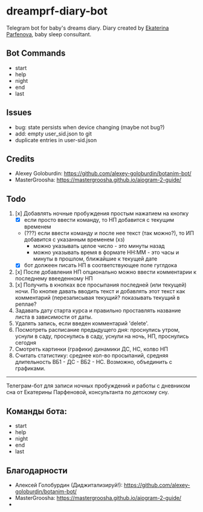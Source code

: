 # dreamprf-diary-bot

Telegram bot for baby's dreams diary. Diary created by [Ekaterina Parfenova](https://www.instagram.com/ekaterina.prf/), baby sleep consultant.

## Bot Commands

- start
- help
- night
- end
- last

## Issues

- bug: state persists when device changing (maybe not bug?)
- add: empty user_sid.json to git
- duplicate entries in user-sid.json

## Credits

- Alexey Goloburdin: https://github.com/alexey-goloburdin/botanim-bot/
- MasterGroosha: https://mastergroosha.github.io/aiogram-2-guide/

## Todo

1. [x] Добавлять ночные пробуждения простым нажатием на кнопку
   - [x] если просто ввести команду, то НП добавится с текущим временем
   - (???) если ввести команду и после нее текст (так можно?), то ИП добавится с указанным временем (хз)
     - можно указывать целое число - это минуты назад
     - можно указывать время в формате НН:ММ - это часы и минуты в прошлом, ближайшие к текущей дате
   - [x] бот должеен писать НП в соответствующее поле гуглдока
2. [x] После добавления НП опционально можно ввести комментарии к последнему ввееденному НП
3. [x] Получить в кнопках все просыпания последней (или текущей) ночи. По кнопке давать вводить текст и добавлять этот текст как комментарий (перезаписывая текущий? показывать текущий в реплае? 
4. Задавать дату старта курса и правильно проставлять название листа в зависимости от даты.
5. Удалять запись, если введен комментарий 'delete'.
6. Посмотреть расписание предыдущего дня: проснулись утром, уснули в саду, проснулись в саду, уснули на ночь, НП, проснулись сегодня
7. Смотреть картинки (графики) динамики ДС, НС, колво НП
8. Считать статистику: среднее кол-во просыпаний, средняя длительность ВБ1 - ДС - ВБ2 - НС. Возможно, объединить с графиками.

---

Телеграм-бот для записи ночных пробуждений и работы с дневником сна от Екатерины Парфеновой, консультанта по детскому сну.

## Команды бота:

- start
- help
- night
- end
- last

## Благодарности

- Алексей Голобурдин (Диджитализируй!): https://github.com/alexey-goloburdin/botanim-bot/
- MasterGroosha: https://mastergroosha.github.io/aiogram-2-guide/
- 